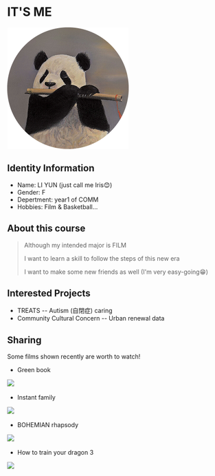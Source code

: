 # IT'S ME                                        
![](https://github.com/Ly-Iris/JOUR2106/blob/master/IMG_0438.png)
## Identity Information
* Name: LI YUN (just call me Iris😊)
* Gender: F
* Depertment: year1 of COMM
* Hobbies: Film & Basketball...
## About this course
>  Although my intended major is FILM
>
>  I want to learn a skill to follow the steps of this new era
>
>  I want to make some new friends as well (I'm very easy-going😁)
## Interested Projects
* TREATS -- Autism (自閉症) caring
* Community Cultural Concern -- Urban renewal data
##  Sharing
Some films shown recently are worth to watch!
* Green book

![](https://m.media-amazon.com/images/M/MV5BMjMyNzExNzQ5OV5BMl5BanBnXkFtZTgwNjM2MjIxNjM@._V1_UX182_CR0,0,182,268_AL_.jpg)
* Instant family

![](https://pic.pimg.tw/kevinhearst/1547346243-4063161233_n.jpg)
* BOHEMIAN rhapsody

![](https://www.cinema.com.hk/cmsimg/cinweb/movie/movie_1536063765.jpg)
* How to train your dragon 3

![](https://upload.wikimedia.org/wikipedia/en/f/fd/How_to_Train_Your_Dragon_3_poster.png)
